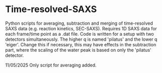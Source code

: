 # Time-resolved-SAXS
Python scripts for averaging, subtraction and merging of time-resolved SAXS data (e.g. reaction kinetics, SEC-SAXS).
Requires 1D SAXS data for each frame/time point as a .dat file.
Code is written for a setup with two detectors simultaneously. The higher q is named 'pilatus' and the lower q 'eiger'. 
Change this if necessary, this may have effects in the subtraction part, where the scaling of the water peak is based on only the 'pilatus' detector.

11/05/2025
Only script for averaging added.
